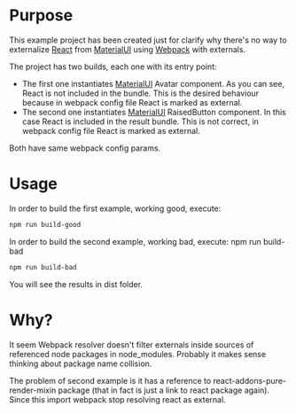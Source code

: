 # Purpose

This example project has been created just for clarify why there's no way to externalize [React](https://facebook.github.io/react/) from [MaterialUI](https://github.com/callemall/material-ui) using [Webpack](https://github.com/webpack/webpack) with externals.

The project has two builds, each one with its entry point:

- The first one instantiates [MaterialUI](https://github.com/callemall/material-ui) Avatar component. As you can see, React is not included in the bundle. This is the desired behaviour because in webpack config file React is marked as external.
- The second one instantiates [MaterialUI](https://github.com/callemall/material-ui) RaisedButton component. In this case React is included in the result bundle. This is not correct, in webpack config file React is marked as external.

Both have same webpack config params.

# Usage 

In order to build the first example, working good, execute: 
```sh
npm run build-good
```
In order to build the second example, working bad, execute: npm run build-bad
```sh
npm run build-bad
```

You will see the results in dist folder.

# Why?

It seem Webpack resolver doesn't filter externals inside sources of referenced node packages in node_modules. Probably it makes sense thinking about package name collision.

The problem of second example is it has a reference to react-addons-pure-render-mixin package (that in fact is just a link to react package again). Since this import webpack stop resolving react as external.
